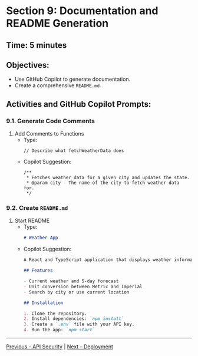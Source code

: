 # Section 9: Documentation and README Generation

## **Time:** 5 minutes


## Objectives:

*   Use GitHub Copilot to generate documentation.
*   Create a comprehensive `README.md`.


## Activities and GitHub Copilot Prompts:


### 9.1. Generate Code Comments

1.  Add Comments to Functions
    *   Type:
        ```tsx
        // Describe what fetchWeatherData does
        ``` 
    *   Copilot Suggestion:
        ```tsx
        /**
         * Fetches weather data for a given city and updates the state.
         * @param city - The name of the city to fetch weather data for.
         */
        ```


### 9.2. Create `README.md`

1.  Start README
    *   Type:
        ```markdown
        # Weather App
        ```
    *   Copilot Suggestion:
        ```markdown
        A React and TypeScript application that displays weather information using the OpenWeatherMap API.

        ## Features

        - Current weather and 5-day forecast
        - Unit conversion between Metric and Imperial
        - Search by city or use current location

        ## Installation

        1. Clone the repository.
        2. Install dependencies: `npm install`
        3. Create a `.env` file with your API key.
        4. Run the app: `npm start`
        ```

---------------
[Previous - API Security](./07-api-security.md) | [Next - Deployment](./09-deployment.md)